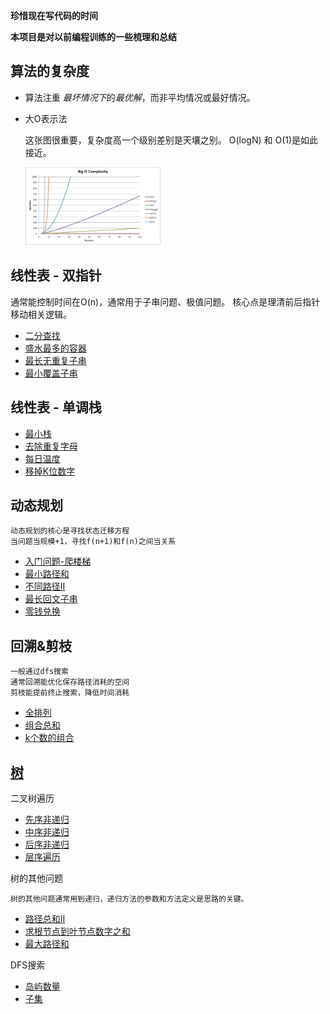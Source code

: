 
**珍惜现在写代码的时间**

**本项目是对以前编程训练的一些梳理和总结**

## 算法的复杂度
* 算法注重 *最坏情况下*的*最优解*，而非平均情况或最好情况。
* 大O表示法 

    这张图很重要，复杂度高一个级别差别是天壤之别。
    O(logN) 和 O(1)是如此接近。
    
    <img width="45%" height="30%" src="https://github.com/RynnLee/rynn-code-master/blob/master/pics/big-o.png"/>

## 线性表 - 双指针
 通常能控制时间在O(n)，通常用于子串问题、极值问题。
 核心点是理清前后指针移动相关逻辑。
 * [二分查找](./topics/二分查找.md) 
 * [盛水最多的容器](./topics/盛水最多的容器.md) 
 * [最长无重复子串](./topics/最长无重复子串.md) 
 * [最小覆盖子串](./topics/最小覆盖子串.md) 
 
## 线性表 - 单调栈
 * [最小栈](./topics/最小栈.md)
 * [去除重复字母](./topics/去除重复字母.md)
 * [每日温度](./topics/每日温度.md)
 * [移掉K位数字](./topics/移掉K位数字.md)
 
 ## 动态规划
    动态规划的核心是寻找状态迁移方程
    当问题当规模+1，寻找f(n+1)和f(n)之间当关系
 * [入门问题-爬楼梯](topics/dp/爬楼梯.md)
 * [最小路径和](./topics/dp/最小路径和.md)
 * [不同路径II](./topics/dp/不同路径II.md)
 * [最长回文子串](./topics/dp/最长回文子串.md)
 * [零钱兑换](./topics/dp/零钱兑换.md)
 
 
 ## 回溯&剪枝
    一般通过dfs搜索
    通常回溯能优化保存路径消耗的空间
    剪枝能提前终止搜索，降低时间消耗
 * [全排列](./topics/全排列.md)
 * [组合总和](./topics/组合总和.md)
 * [k个数的组合](./topics/k个数的组合.md)
 
## [树](./pics/tree-type.png)
二叉树遍历

 * [先序非递归](./topics/tree/先序非递归.md)
 * [中序非递归](./topics/tree/中序非递归.md) 
 * [后序非递归](./topics/tree/后序非递归.md) 
 * [层序遍历](./topics/tree/二叉树的层序遍历.md)
 
 树的其他问题
    
    树的其他问题通常用到递归，递归方法的参数和方法定义是思路的关键。
 * [路径总和II](topics/tree/路径总和II.md)
 * [求根节点到叶节点数字之和](topics/tree/根节点到叶节点数字之和.md)
 * [最大路径和](topics/tree/最大路径和.md)
 
 
  DFS搜索
  * [岛屿数量](topics/岛屿数量.md)
  * [子集](topics/子集.md)
  
